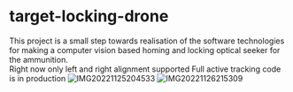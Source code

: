# target-locking-drone
This project is a small step towards
realisation of the software technologies for making a computer vision based homing and locking optical seeker for the ammunition.</br>
Right now only left and right alignment supported
Full active tracking code is in production
![IMG20221125204533](https://user-images.githubusercontent.com/114636450/204070406-679ddee1-3cb7-4aae-934a-2244cf9c358d.jpg)
![IMG20221126215309](https://user-images.githubusercontent.com/114636450/204098876-16aab768-9e6b-4370-81cd-d70d75ca35f5.jpg)


